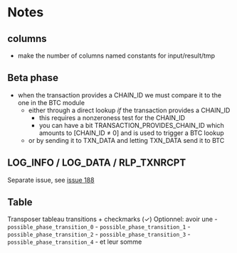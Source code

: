 # Notes

## columns

- make the number of columns named constants for input/result/tmp

## Beta phase

- when the transaction provides a CHAIN_ID we must compare it to the one in the BTC module
    - either through a direct lookup _if_ the transaction provides a CHAIN_ID
        - this requires a nonzeroness test for the CHAIN_ID
        - you can have a bit TRANSACTION_PROVIDES_CHAIN_ID which amounts to [CHAIN_ID ≠ 0] and is used to trigger a BTC lookup
    - or by sending it to TXN_DATA and letting TXN_DATA send it to BTC


## LOG_INFO / LOG_DATA / RLP_TXNRCPT

Separate issue, see [issue 188](https://github.com/Consensys/linea-specification/issues/188)

## Table

Transposer tableau transitions + checkmarks (✓)
Optionnel: avoir une
    - `possible_phase_transition_0`
    - `possible_phase_transition_1`
    - `possible_phase_transition_2`
    - `possible_phase_transition_3`
    - `possible_phase_transition_4`
    - et leur somme

